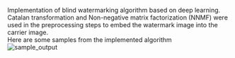 Implementation of blind watermarking algorithm based on deep learning. <br>
Catalan transformation and Non-negative matrix factorization (NNMF) were used in the preprocessing steps to embed the watermark image into the carrier image. <br>
Here are some samples from the implemented algorithm <br>
![sample_output](https://github.com/shetumohanto/deep_learning_based_watermarking/assets/53278488/d8a39a10-733a-45c2-8fb4-2cc2e8521bee)
